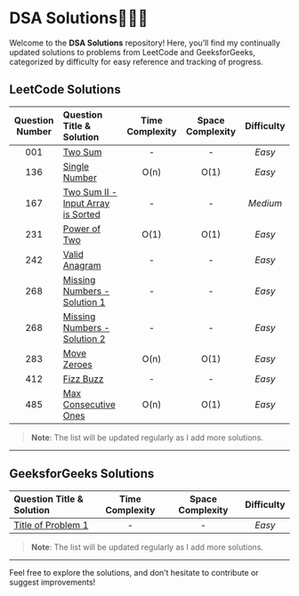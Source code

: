 # DSA Solutions🧑🏻‍💻

Welcome to the **DSA Solutions** repository! Here, you’ll find my continually updated solutions to problems from LeetCode and GeeksforGeeks, categorized by difficulty for easy reference and tracking of progress.

## LeetCode Solutions

| Question Number | Question Title & Solution                                             | Time Complexity | Space Complexity | Difficulty |
| :-------------: | :-------------------------------------------------------------------- | :-------------: | :--------------: | :--------: |
|       001       | [Two Sum](leetcode_easy/TwoSum.java)                                  |        -        |        -         |   _Easy_   |
|       136       | [Single Number](leetcode_easy/SingleNumber.java)                      |      O(n)       |       O(1)       |   _Easy_   |
|       167       | [Two Sum II - Input Array is Sorted](leetcode_medium/TwoSumII.java)   |        -        |        -         |  _Medium_  |
|       231       | [Power of Two](leetcode_easy/PowerOfTwo.java)                         |      O(1)       |       O(1)       |   _Easy_   |
|       242       | [Valid Anagram](leetcode_easy/ValidAnagram.java)                      |        -        |        -         |   _Easy_   |
|       268       | [Missing Numbers - Solution 1](leetcode_easy/MissingNumbers.java)     |        -        |        -         |   _Easy_   |
|       268       | [Missing Numbers - Solution 2](leetcode_easy/MissingNumbersSol2.java) |        -        |        -         |   _Easy_   |
|       283       | [Move Zeroes](leetcode_easy/MoveZeroes.java)                          |      O(n)       |       O(1)       |   _Easy_   |
|       412       | [Fizz Buzz](leetcode_easy/FizzBuzz.java)                              |        -        |        -         |   _Easy_   |
|       485       | [Max Consecutive Ones](leetcode_easy/MaxConsecutiveOnes.java)         |      O(n)       |       O(1)       |   _Easy_   |

> **Note**: The list will be updated regularly as I add more solutions.

---

## GeeksforGeeks Solutions

| Question Title & Solution                    | Time Complexity | Space Complexity | Difficulty |
| :------------------------------------------- | :-------------: | :--------------: | :--------: |
| [Title of Problem 1](path/to/solution1.java) |        -        |        -         |   _Easy_   |

> **Note**: The list will be updated regularly as I add more solutions.

---

Feel free to explore the solutions, and don’t hesitate to contribute or suggest improvements!

